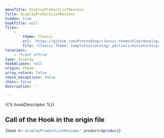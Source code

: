 ```yaml
---
menuTitle: displayProductListReviews
Title: displayProductListReviews
hidden: true
hookTitle: null
files:
    -
        theme: Classic
        url: 'https://github.com/PrestaShop/classic-theme/blob/develop/templates/catalog/_partials/miniatures/product.tpl'
        file: 'Classic Theme: templates/catalog/_partials/miniatures/product.tpl'
locations:
    - 'front office'
type: display
hookAliases: null
origin: theme
array_return: false
check_exceptions: false
chain: false
description: ''

---
```


{{% hookDescriptor %}}

## Call of the Hook in the origin file

```php
{hook h='displayProductListReviews' product=$product}
```
